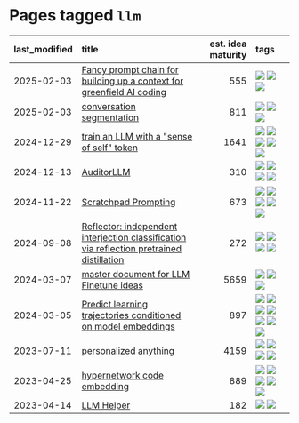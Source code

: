# Pages tagged `llm`

|last_modified|title|est. idea maturity|tags
|:---|:---|---:|:---|
|2025-02-03|[Fancy prompt chain for building up a context for greenfield AI coding](../ai_coder_prompt_sequence.md)|555|[![](https://img.shields.io/badge/tag-llm-29349d)](../tags/llm.md) [![](https://img.shields.io/badge/tag-open_source-4072a1)](../tags/open_source.md) [![](https://img.shields.io/badge/tag-prompting-b08442)](../tags/prompting.md)|
|2025-02-03|[conversation segmentation](../conversation_segmentation.md)|811|[![](https://img.shields.io/badge/tag-agentic-8a140)](../tags/agentic.md) [![](https://img.shields.io/badge/tag-experimental-e839f4)](../tags/experimental.md) [![](https://img.shields.io/badge/tag-llm-29349d)](../tags/llm.md)|
|2024-12-29|[train an LLM with a "sense of self" token](../llm_sense_of_self.md)|1641|[![](https://img.shields.io/badge/tag-2hi4this-c979f)](../tags/2hi4this.md) [![](https://img.shields.io/badge/tag-ai_philosophy-93f011)](../tags/ai_philosophy.md) [![](https://img.shields.io/badge/tag-experimental-e839f4)](../tags/experimental.md) [![](https://img.shields.io/badge/tag-llm-29349d)](../tags/llm.md) [![](https://img.shields.io/badge/tag-theory_of_mind-b3194)](../tags/theory_of_mind.md)|
|2024-12-13|[AuditorLLM](../auditor-llm.md)|310|[![](https://img.shields.io/badge/tag-experimental-e839f4)](../tags/experimental.md) [![](https://img.shields.io/badge/tag-llm-29349d)](../tags/llm.md) [![](https://img.shields.io/badge/tag-public_good-7c795e)](../tags/public_good.md) [![](https://img.shields.io/badge/tag-publication-22d494)](../tags/publication.md)|
|2024-11-22|[Scratchpad Prompting](../scratchpad_prompting.md)|673|[![](https://img.shields.io/badge/tag-agentic-8a140)](../tags/agentic.md) [![](https://img.shields.io/badge/tag-experimental-e839f4)](../tags/experimental.md) [![](https://img.shields.io/badge/tag-interpretability-7064e0)](../tags/interpretability.md) [![](https://img.shields.io/badge/tag-llm-29349d)](../tags/llm.md) [![](https://img.shields.io/badge/tag-prompting-b08442)](../tags/prompting.md)|
|2024-09-08|[Reflector: independent  interjection classification via reflection pretrained distillation](../reflector.md)|272|[![](https://img.shields.io/badge/tag-agentic-8a140)](../tags/agentic.md) [![](https://img.shields.io/badge/tag-experimental-e839f4)](../tags/experimental.md) [![](https://img.shields.io/badge/tag-llm-29349d)](../tags/llm.md) [![](https://img.shields.io/badge/tag-post-training-83cbca)](../tags/post-training.md)|
|2024-03-07|[master document for LLM Finetune ideas](../llm_finetunes.md)|5659|[![](https://img.shields.io/badge/tag-experimental-e839f4)](../tags/experimental.md) [![](https://img.shields.io/badge/tag-llm-29349d)](../tags/llm.md) [![](https://img.shields.io/badge/tag-training-3b18a)](../tags/training.md)|
|2024-03-05|[Predict learning trajectories conditioned on model embeddings](../learning_traj_cond_pred.md)|897|[![](https://img.shields.io/badge/tag-code_gen-abf295)](../tags/code_gen.md) [![](https://img.shields.io/badge/tag-contrastive_learning-97a75e)](../tags/contrastive_learning.md) [![](https://img.shields.io/badge/tag-experimental-e839f4)](../tags/experimental.md) [![](https://img.shields.io/badge/tag-llm-29349d)](../tags/llm.md) [![](https://img.shields.io/badge/tag-open_ai-50c04b)](../tags/open_ai.md) [![](https://img.shields.io/badge/tag-open_source-4072a1)](../tags/open_source.md) [![](https://img.shields.io/badge/tag-public_good-7c795e)](../tags/public_good.md)|
|2023-07-11|[personalized anything](../personalized_anything.md)|4159|[![](https://img.shields.io/badge/tag-gdpr_data_export-36f98)](../tags/gdpr_data_export.md) [![](https://img.shields.io/badge/tag-llm-29349d)](../tags/llm.md) [![](https://img.shields.io/badge/tag-personalization-3a9a4f)](../tags/personalization.md) [![](https://img.shields.io/badge/tag-productivity-d9f12f)](../tags/productivity.md)|
|2023-04-25|[hypernetwork code embedding](../hypernetwork_embedding_for_code.md)|889|[![](https://img.shields.io/badge/tag-embeddings-7cb453)](../tags/embeddings.md) [![](https://img.shields.io/badge/tag-llm-29349d)](../tags/llm.md) [![](https://img.shields.io/badge/tag-machinelearning-4ea94)](../tags/machinelearning.md) [![](https://img.shields.io/badge/tag-models-ca4f5a)](../tags/models.md) [![](https://img.shields.io/badge/tag-nlp-d3fceb)](../tags/nlp.md)|
|2023-04-14|[LLM Helper](../llm-helper.md)|182|[![](https://img.shields.io/badge/tag-llm-29349d)](../tags/llm.md) [![](https://img.shields.io/badge/tag-tooling-e6ab9)](../tags/tooling.md)|